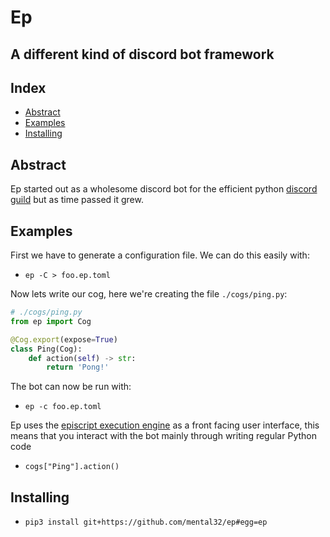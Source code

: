 # Ep
## A different kind of discord bot framework

## Index

 - [Abstract](#Abstract)
 - [Examples](#Examples)
 - [Installing](#Installing)

## Abstract

Ep started out as a wholesome discord bot for the efficient python
[discord guild](https://discord.gg/rmK6jWM) but as time passed it
grew.

## Examples

First we have to generate a configuration file. We can do this easily with:
 - `ep -C > foo.ep.toml`

Now lets write our cog, here we're creating the file `./cogs/ping.py`:

```py
# ./cogs/ping.py
from ep import Cog

@Cog.export(expose=True)
class Ping(Cog):
    def action(self) -> str:
        return 'Pong!'
```

The bot can now be run with:
 - `ep -c foo.ep.toml`

Ep uses the [episcript execution engine](https://github.com/mental32/episcript)
as a front facing user interface, this means that you interact with the bot
mainly through writing regular Python code

 - `cogs["Ping"].action()`

## Installing

 - `pip3 install git+https://github.com/mental32/ep#egg=ep`
